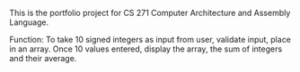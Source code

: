 This is the portfolio project for CS 271 Computer Architecture and Assembly Language.

Function: To take 10 signed integers as input from user, validate input, place in an array.
Once 10 values entered, display the array, the sum of integers and their average.
